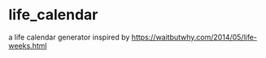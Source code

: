 # life_calendar
a life calendar generator inspired by https://waitbutwhy.com/2014/05/life-weeks.html
